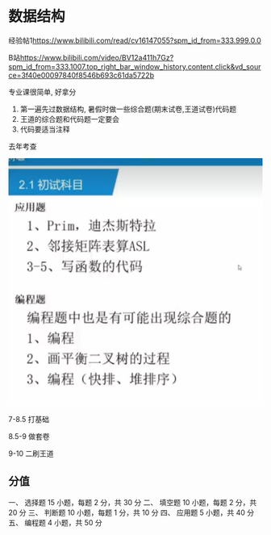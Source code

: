 # 数据结构

经验帖1<https://www.bilibili.com/read/cv16147055?spm_id_from=333.999.0.0>

B站<https://www.bilibili.com/video/BV12a411h7Gz?spm_id_from=333.1007.top_right_bar_window_history.content.click&vd_source=3f40e00097840f8546b693c61da5722b>

专业课很简单, 好拿分

1. 第一遍先过数据结构, 暑假时做一些综合题(期末试卷,王道试卷)代码题
2. 王道的综合题和代码题一定要会
3. 代码要适当注释

去年考查

![20220709222410](https://raw.githubusercontent.com/Logible/Image/main/note_image/20220709222410.png)

7-8.5 打基础

8.5-9 做套卷

9-10 二刷王道

## 分值

一、 选择题
15 小题，每题 2 分，共 30 分
二、 填空题
10 小题，每题 2 分，共 20 分
三、 判断题
10 小题，每题 1 分，共 10 分
四、 应用题
5 小题，共 40 分
五、 编程题
4 小题，共 50 分

